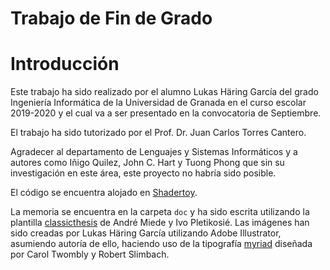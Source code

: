# Trabajo de Fin de Grado

# Introducción
Este trabajo ha sido realizado por el alumno Lukas Häring García del grado Ingeniería Informática de la Universidad de Granada en el curso escolar 2019-2020 y el cual va a ser presentado en la convocatoria de Septiembre.

El trabajo ha sido tutorizado por el Prof. Dr. Juan Carlos Torres Cantero.

Agradecer al departamento de Lenguajes y Sistemas Informáticos y a autores como Iñigo Quilez, John C. Hart y Tuong Phong que sin su investigación en este área, este proyecto no habría sido posible.

El código se encuentra alojado en [Shadertoy](https://www.shadertoy.com/user/lukasharing).

La memoria se encuentra en la carpeta `doc` y ha sido escrita utilizando la plantilla [classicthesis](https://bitbucket.org/amiede/classicthesis/) de André Miede y Ivo Pletikosié. Las imágenes han sido creadas por Lukas Häring García utilizando Adobe Illustrator, asumiendo autoría de ello, haciendo uso de la tipografía [myriad](https://fonts.adobe.com/fonts/myriad) diseñada por Carol Twombly y Robert Slimbach.